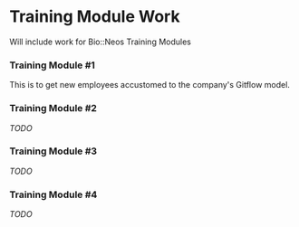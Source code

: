 # Training Module Work
Will include work for Bio::Neos Training Modules
### Training Module #1
This is to get new employees accustomed to the company's Gitflow model.
### Training Module #2
*TODO*
### Training Module #3
*TODO*
### Training Module #4
*TODO*
